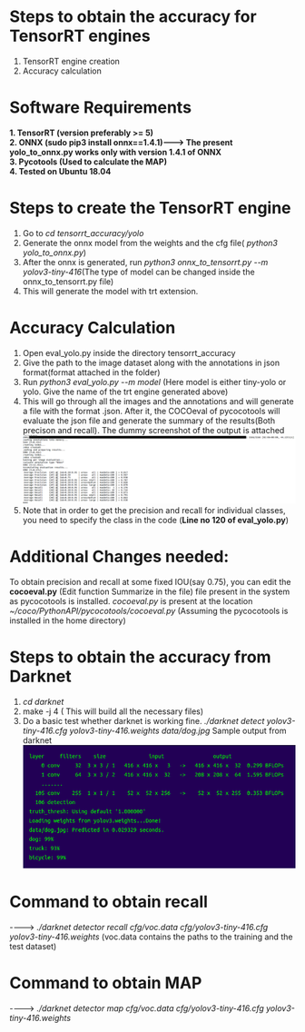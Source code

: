 
# Steps to obtain the accuracy for TensorRT engines
1. TensorRT engine creation
2. Accuracy calculation

# Software Requirements 
<b> 1. TensorRT (version preferably >= 5) </b> <br>
<b> 2. ONNX (sudo pip3 install onnx==1.4.1)---> The present yolo_to_onnx.py works only with version 1.4.1 of ONNX </b> <br>
<b> 3. Pycotools (Used to calculate the MAP) </b> <br>
<b> 4. Tested on Ubuntu 18.04 </b> <br>

# Steps to create the TensorRT engine
1. Go to <i>cd tensorrt_accuracy/yolo </i>
2. Generate the onnx model from the weights and the cfg file( <i>python3 yolo_to_onnx.py</i>)
3. After the onnx is generated, run <i> python3 onnx_to_tensorrt.py --m yolov3-tiny-416</i>(The type of model can be changed inside the onnx_to_tensorrt.py file)
4. This will generate the model with trt extension.


# Accuracy Calculation

1. Open eval_yolo.py inside the directory tensorrt_accuracy
2. Give the path to the image dataset along with the annotations in json format(format attached in the folder)
3. Run <i>python3 eval_yolo.py --m model</i> (Here model is either tiny-yolo or yolo. Give the name of the trt engine generated above)
4. This will go through all the images and the annotations and will generate a file with the format .json. After it, the COCOeval of pycocotools will evaluate the json   file and generate the summary of the results(Both precison and recall). The dummy screenshot of the output is attached
 ![Accuracy_output](mdoutput.png)
5. Note that in order to get the precision and recall for individual classes, you need to specify the class in the code (<b>Line no 120 of eval_yolo.py</b>)

# Additional Changes needed:
To obtain precision and recall at some fixed IOU(say 0.75), you can edit the <b>cocoeval.py</b> (Edit function Summarize in the file) file present in the system as pycocotools is installed. <i>cocoeval.py</i> is present at the location <i> ~/coco/PythonAPI/pycocotools/cocoeval.py</i> (Assuming the pycocotools is installed in the home directory)


# Steps to obtain the accuracy from Darknet
1. <i> cd darknet </i>
2. make -j 4 ( This will build all the necessary files)
3. Do a basic test whether darknet is working fine. <i>./darknet detect yolov3-tiny-416.cfg yolov3-tiny-416.weights data/dog.jpg </i>
Sample output from darknet
 ![Darknet_sample](darknetsampleout.png)

# Command to obtain recall 
---->  <i> ./darknet detector recall cfg/voc.data cfg/yolov3-tiny-416.cfg yolov3-tiny-416.weights </i> (voc.data contains the paths to the training and the test dataset)


# Command to obtain MAP
----> <i> ./darknet detector map cfg/voc.data cfg/yolov3-tiny-416.cfg yolov3-tiny-416.weights </i> 



  
